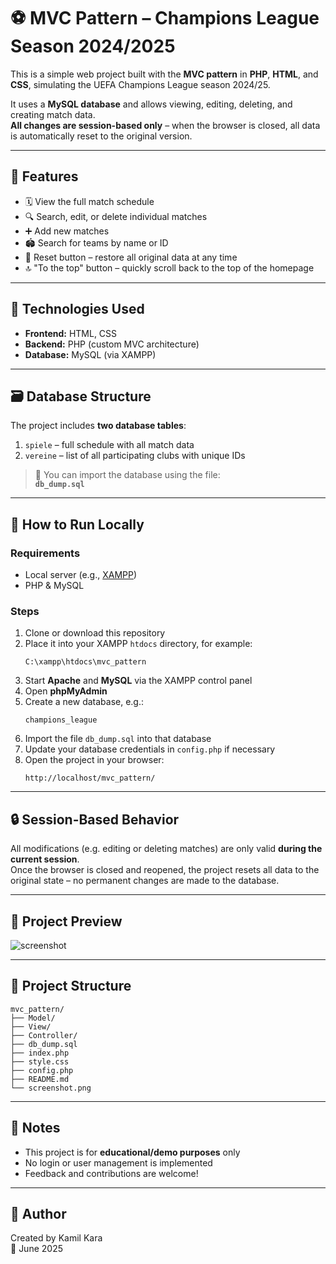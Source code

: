 # ⚽ MVC Pattern – Champions League Season 2024/2025

This is a simple web project built with the **MVC pattern** in **PHP**, **HTML**, and **CSS**, simulating the UEFA Champions League season 2024/25.

It uses a **MySQL database** and allows viewing, editing, deleting, and creating match data.  
**All changes are session-based only** – when the browser is closed, all data is automatically reset to the original version.

---

## 🔧 Features

- 🗓 View the full match schedule
- 🔍 Search, edit, or delete individual matches
- ➕ Add new matches
- 🏟 Search for teams by name or ID
- 🔄 Reset button – restore all original data at any time
- 🔝 "To the top" button – quickly scroll back to the top of the homepage

---

## 🧱 Technologies Used

- **Frontend:** HTML, CSS  
- **Backend:** PHP (custom MVC architecture)  
- **Database:** MySQL (via XAMPP)

---

## 🗃 Database Structure

The project includes **two database tables**:

1. `spiele` – full schedule with all match data  
2. `vereine` – list of all participating clubs with unique IDs

> 💾 You can import the database using the file:  
> **`db_dump.sql`**

---

## 🚀 How to Run Locally

### Requirements

- Local server (e.g., [XAMPP](https://www.apachefriends.org/))
- PHP & MySQL

### Steps

1. Clone or download this repository
2. Place it into your XAMPP `htdocs` directory, for example:
   ```
   C:\xampp\htdocs\mvc_pattern
   ```
3. Start **Apache** and **MySQL** via the XAMPP control panel
4. Open **phpMyAdmin**
5. Create a new database, e.g.:
   ```
   champions_league
   ```
6. Import the file `db_dump.sql` into that database
7. Update your database credentials in `config.php` if necessary
8. Open the project in your browser:
   ```
   http://localhost/mvc_pattern/
   ```

---

## 🔒 Session-Based Behavior

All modifications (e.g. editing or deleting matches) are only valid **during the current session**.  
Once the browser is closed and reopened, the project resets all data to the original state – no permanent changes are made to the database.

---

## 📸 Project Preview

![screenshot](https://github.com/user-attachments/assets/955c34fd-d883-4b74-af0d-bb5b27a6b843)


---

## 📁 Project Structure

```
mvc_pattern/
├── Model/
├── View/
├── Controller/
├── db_dump.sql
├── index.php
├── style.css
├── config.php
├── README.md
└── screenshot.png
```

---

## 📝 Notes

- This project is for **educational/demo purposes** only  
- No login or user management is implemented  
- Feedback and contributions are welcome!

---

## 👤 Author

Created by Kamil Kara  
📅 June 2025
